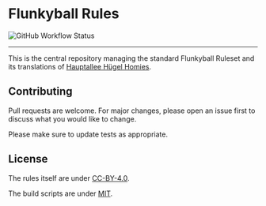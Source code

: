 # Flunkyball Rules

![GitHub Workflow Status](https://img.shields.io/github/workflow/status/Hauptallee-Huegel-Homies/Flunkyball-Rules/CI?logo=Github&style=for-the-badge)

---

This is the central repository managing the standard Flunkyball Ruleset and its
translations of [Hauptallee Hügel Homies](http://hauptalleehuegelhomies.com).

## Contributing

Pull requests are welcome. For major changes, please open an issue first to
discuss what you would like to change.

Please make sure to update tests as appropriate.

## License

The rules itself are under
[CC-BY-4.0](https://creativecommons.org/licenses/by/4.0/legalcode).

The build scripts are under [MIT](https://choosealicense.com/licenses/mit/).
